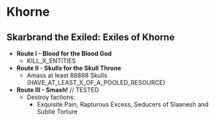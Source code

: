 # Khorne

## Skarbrand the Exiled: Exiles of Khorne

* **Route I - Blood for the Blood God**
    * KILL_X_ENTITIES
* **Route II - Skulls for the Skull Throne**
    * Amass at least 88888 Skulls (HAVE_AT_LEAST_X_OF_A_POOLED_RESOURCE)
* **Route III - Smash!** // TESTED
    * Destroy factions:
        * Exquisite Pain, Rapturous Excess, Seducers of Slaanesh and Subtle Torture